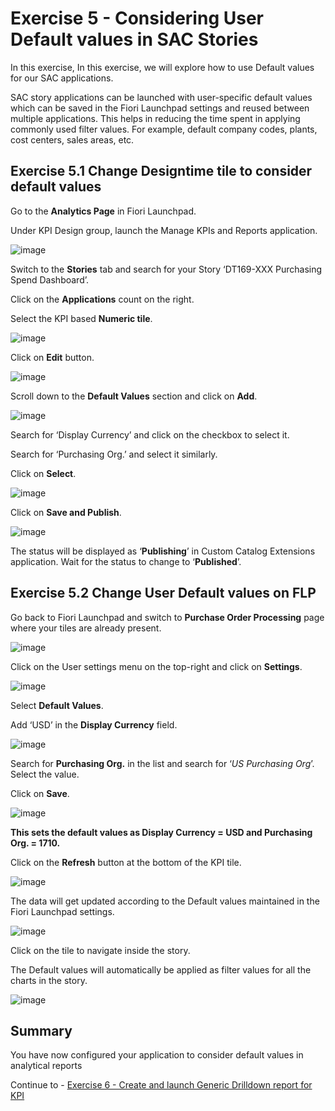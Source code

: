 # Exercise 5 - Considering User Default values in SAC Stories

In this exercise, In this exercise, we will explore how to use Default values for our SAC applications.

SAC story applications can be launched with user-specific default values which can be saved in the Fiori Launchpad settings and reused between multiple applications. This helps in reducing the time spent in applying commonly used filter values. For example, default company codes, plants, cost centers, sales areas, etc. 


## Exercise 5.1	Change Designtime tile to consider default values


Go to the **Analytics Page** in Fiori Launchpad.

Under KPI Design group, launch the Manage KPIs and Reports application.
 
![image](https://github.com/SAP-samples/teched2023-DT169/blob/main/exercises/ex5/images/ex5-1.png)

Switch to the **Stories** tab and search for your Story ‘DT169-XXX Purchasing Spend Dashboard’. 

Click on the **Applications** count on the right.

Select the KPI based **Numeric tile**.  

![image](https://github.com/SAP-samples/teched2023-DT169/blob/main/exercises/ex5/images/ex5-2.png)

Click on **Edit** button. 

![image](https://github.com/SAP-samples/teched2023-DT169/blob/main/exercises/ex5/images/ex5-3.png)

Scroll down to the **Default Values** section and click on **Add**.

![image](https://github.com/SAP-samples/teched2023-DT169/blob/main/exercises/ex5/images/ex5-4.png)

Search for ‘Display Currency’ and click on the checkbox to select it.

Search for  ‘Purchasing Org.’  and select it similarly.

Click on **Select**. 

![image](https://github.com/SAP-samples/teched2023-DT169/blob/main/exercises/ex5/images/ex5-5.png)

Click on **Save and Publish**. 

![image](https://github.com/SAP-samples/teched2023-DT169/blob/main/exercises/ex5/images/ex5-6.png)


The status will be displayed as ‘**Publishing**’ in Custom Catalog Extensions application. Wait for the status to change to ‘**Published**’.

## Exercise 5.2	Change User Default values on FLP

Go back to Fiori Launchpad and switch to **Purchase Order Processing** page where your tiles are already present. 

![image](https://github.com/SAP-samples/teched2023-DT169/blob/main/exercises/ex5/images/ex5-7.png)

Click on the User settings menu on the top-right and click on **Settings**. 

![image](https://github.com/SAP-samples/teched2023-DT169/blob/main/exercises/ex5/images/ex5-8.png)

Select **Default Values**. 

Add ‘USD’ in the **Display Currency** field. 

![image](https://github.com/SAP-samples/teched2023-DT169/blob/main/exercises/ex5/images/ex5-9.png)

Search for **Purchasing Org.** in the list and search for ‘_US Purchasing Org_’. Select the value. 

Click on **Save**.  

![image](https://github.com/SAP-samples/teched2023-DT169/blob/main/exercises/ex5/images/ex5-10.png)

**This sets the default values as Display Currency = USD and Purchasing Org. = 1710.**


Click on the **Refresh** button at the bottom of the KPI tile.

![image](https://github.com/SAP-samples/teched2023-DT169/blob/main/exercises/ex5/images/ex5-11.png)


The data will get updated according to the Default values maintained in the Fiori Launchpad settings.

![image](https://github.com/SAP-samples/teched2023-DT169/blob/main/exercises/ex5/images/ex5-12.png)

Click on the tile to navigate inside the story. 

The Default values will automatically be applied as filter values for all the charts in the story. 

![image](https://github.com/SAP-samples/teched2023-DT169/blob/main/exercises/ex5/images/ex5-13.png)


## Summary

You have now configured your application to consider default values in analytical reports

Continue to - [Exercise 6 - Create and launch Generic Drilldown report for KPI ](../ex6/README.md)


